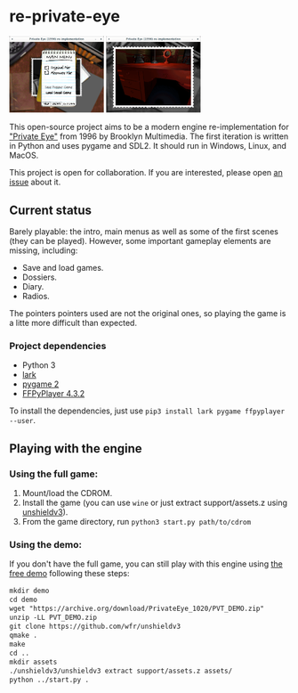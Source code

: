 # re-private-eye

<a href="https://raw.githubusercontent.com/neuromancer/re-private-eye/main/screen-1.png"><img src="https://raw.githubusercontent.com/neuromancer/re-private-eye/main/screen-1.png" width="170"/></a> <a href="https://raw.githubusercontent.com/neuromancer/re-private-eye/main/screen-2.png"><img src="https://raw.githubusercontent.com/neuromancer/re-private-eye/main/screen-2.png" width="170"/></a>

This open-source project aims to be a modern engine re-implementation for ["Private Eye"](https://www.mobygames.com/game/private-eye) from 1996 by Brooklyn Multimedia. The first iteration is written in Python and uses pygame and SDL2. It should run in Windows, Linux, and MacOS.

This project is open for collaboration. If you are interested, please open [an issue](https://github.com/neuromancer/re-private-eye/issues) about it.

## Current status

Barely playable: the intro, main menus  as well as some of the first scenes (they can be played). However, some important gameplay elements are missing, including:

* Save and load games.
* Dossiers.
* Diary.
* Radios.

The pointers pointers used are not the original ones, so playing the game is a litte more difficult than expected.

### Project dependencies
- Python 3
- [lark](https://github.com/lark-parser/lark)
- [pygame 2](https://www.pygame.org)
- [FFPyPlayer 4.3.2](https://matham.github.io/ffpyplayer/)

To install the dependencies, just use `pip3 install lark pygame ffpyplayer --user`.

## Playing with the engine

### Using the full game:

1. Mount/load the CDROM. 
2. Install the game (you can use `wine` or just extract support/assets.z using [unshieldv3](https://github.com/wfr/unshieldv3)).
3. From the game directory, run `python3 start.py path/to/cdrom`

### Using the demo:

If you don't have the full game, you can still play with this engine using [the free demo](https://archive.org/details/PrivateEye_1020) following these steps:

```
mkdir demo
cd demo
wget "https://archive.org/download/PrivateEye_1020/PVT_DEMO.zip"
unzip -LL PVT_DEMO.zip
git clone https://github.com/wfr/unshieldv3
qmake .
make
cd ..
mkdir assets
./unshieldv3/unshieldv3 extract support/assets.z assets/
python ../start.py .
```
